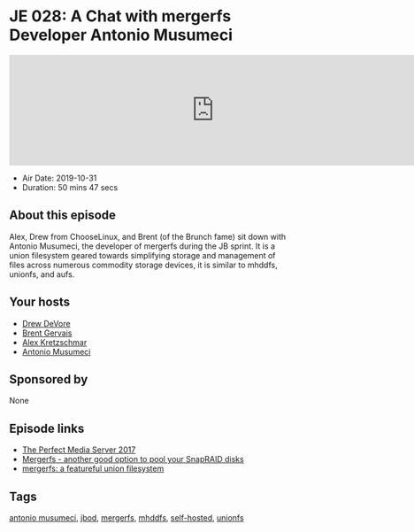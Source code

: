 # JE 028: A Chat with mergerfs Developer Antonio Musumeci

<iframe src="https://player.fireside.fm/v2/WTrMvATU+NSbz5Jst?theme=dark" width="740" height="200" frameborder="0" scrolling="no"></iframe>

* Air Date: 2019-10-31
* Duration: 50 mins 47 secs

## About this episode

Alex, Drew from ChooseLinux, and Brent (of the Brunch fame) sit down with Antonio Musumeci, the developer of mergerfs during the JB sprint. It is a union filesystem geared towards simplifying storage and management of files across numerous commodity storage devices, it is similar to mhddfs, unionfs, and aufs.

## Your hosts
* [Drew DeVore](https://extras.show//hosts/drewdevore)
* [Brent Gervais](https://extras.show//hosts/brent)
* [Alex Kretzschmar](https://extras.show//hosts/alexktz)
* [Antonio Musumeci](https://extras.show//guests/antoniom)

## Sponsored by

None



## Episode links

  * [The Perfect Media Server 2017](https://blog.linuxserver.io/2017/06/24/the-perfect-media-server-2017/ "The Perfect Media Server 2017")
  * [Mergerfs - another good option to pool your SnapRAID disks](https://zackreed.me/mergerfs-another-good-option-to-pool-your-snapraid-disks/ "Mergerfs - another good option to pool your SnapRAID disks")
  * [mergerfs: a featureful union filesystem](https://github.com/trapexit/mergerfs "mergerfs: a featureful union filesystem")



## Tags

[antonio musumeci](https://extras.show//tags/antonio%20musumeci), [jbod](https://extras.show//tags/jbod), [mergerfs](https://extras.show//tags/mergerfs), [mhddfs](https://extras.show//tags/mhddfs), [self-hosted](https://extras.show//tags/self-hosted), [unionfs](https://extras.show//tags/unionfs)